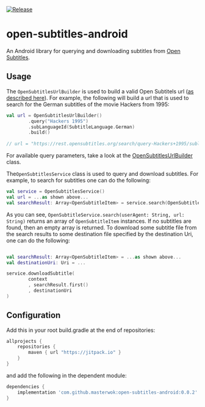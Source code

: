 [![Release](https://jitpack.io/v/masterwok/open-subtitles-android.svg)](https://jitpack.io/#masterwok/open-subtitles-android)

# open-subtitles-android
An Android library for querying and downloading subtitles from [Open Subtitles](https://opensubtitles.org).

## Usage

The ```OpenSubtitlesUrlBuilder``` is used to build a valid Open Subtitels url ([as described here](https://forum.opensubtitles.org/viewtopic.php?f=8&t=16453#p39771)). For example, the following will build a url that is used to search for the German subtitles of the movie Hackers from 1995:

```kotlin
val url = OpenSubtitlesUrlBuilder()
        .query("Hackers 1995")
        .subLanguageId(SubtitleLanguage.German)
        .build()
        
// url = "https://rest.opensubtitles.org/search/query-Hackers+1995/sublanguageid-ger"
```

For available query parameters, take a look at the [OpenSubtitlesUrlBuilder](https://github.com/masterwok/open-subtitles-android/blob/master/opensubtitlesandroid/src/main/java/com/masterwok/opensubtitlesandroid/OpenSubtitlesUrlBuilder.kt) class.

The```OpenSubtitlesService``` class is used to query and download subtitles. For example, to search for subtitles one can do the following:

```kotlin
val service = OpenSubtitlesService()
val url = ...as shown above...
val searchResult: Array<OpenSubtitleItem> = service.search(OpenSubtitlesService.TemporaryUserAgent, url)
```

As you can see, ```OpenSubtitleService.search(userAgent: String, url: String)``` returns an array of ```OpenSubtitleItem``` instances. If no subtitles are found, then an empty array is returned. To download some subtitle file from the search results to some destination file specified by the destination Uri, one can do the following:

```kotlin

val searchResult: Array<OpenSubtitleItem> = ...as shown above...
val destinationUri: Uri = ...

service.downloadSubtitle(
        context
        , searchResult.first()
        , destinationUri
)
```


## Configuration

Add this in your root build.gradle at the end of repositories:
```gradle
allprojects {
    repositories {
        maven { url "https://jitpack.io" }
    }
}
```
and add the following in the dependent module:

```gradle
dependencies {
    implementation 'com.github.masterwok:open-subtitles-android:0.0.2'
}
```
